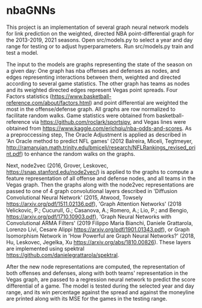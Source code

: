 # nbaGNNs

This project is an implementation of several graph neural network models for link prediction on the weighted, directed NBA point-differential
graph for the 2013-2019, 2021 seasons. Open src/models.py to select a year and day range for testing or to adjust hyperparameters. Run src/models.py train and test a model.

The input to the models are graphs representing the state of the season on a given day: One graph has nba offenses and defenses as nodes, and edges representing interactions between them, weighted and directed according to several game statistics. The other graph has teams as nodes and its weighted directed edges represent Vegas point spreads. Four Factors statistics (https://www.basketball-reference.com/about/factors.html) and point differential are weighted the most in the offense/defense graph. All graphs are row normalized to facilitate random walks. Game statistics were obtained from basketball-reference via https://github.com/roclark/sportsipy, and Vegas lines were obtained from https://www.kaggle.com/erichqiu/nba-odds-and-scores. As a preproccessing step, The Oracle Adjustment is applied as described in 'An Oracle method to predict NFL games' (2012 Balreira, Miceli, Tegtmeyer, http://ramanujan.math.trinity.edu/bmiceli/research/NFLRankings_revised_print.pdf) to enhance the random walks on the graphs. 

Next, node2vec (2016, Grover, Leskovec, https://snap.stanford.edu/node2vec/) is applied to the graphs to compute a feature representation of all offense and defense nodes, and all teams in the Vegas graph. Then the graphs along with the node2vec representations are passed to one of 4 graph convolutional layers described in 'Diffusion Convolutional Neural Network' (2015, Atwood, Towsely https://arxiv.org/pdf/1511.02136.pdf), 'Graph Attention Networks' (2018 Velickovic, P.; Cucurull, G.; Casanova, A.; Romero, A.; Lio, P.; and Bengio, https://arxiv.org/pdf/1710.10903.pdf), 'Graph Neural Networks with Convolutional ARMA Filters' (2019 Filippo Maria Bianchi, Daniele Grattarola, Lorenzo Livi, Cesare Alippi https://arxiv.org/pdf/1901.01343.pdf), or Graph Isomorphism Network in 'How Powerful are Graph Neural Networks?' (2018, Hu, Leskovec, Jegelka, Xu https://arxiv.org/abs/1810.00826). These layers are implemented using spektral https://github.com/danielegrattarola/spektral.

After the new node representations are computed, the representation of both offenses and defenses, along with both teams' representation in the Vegas graph, are passed to a regression neural network to predict the score differential of a game. The model is tested during the selected year and day range, and its win percentage against the spread and against the moneyline are printed along with its MSE for the games in the testing range. 

